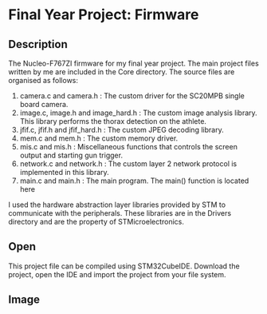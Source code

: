 # Final Year Project: Firmware

## Description
The Nucleo-F767ZI firmware for my final year project. The main project files written by me are included in the Core directory. The source files are organised as follows:

1. camera.c and camera.h : The custom driver for the SC20MPB single board camera.
2. image.c, image.h and image_hard.h : The custom image analysis library. This library performs the thorax detection on the athlete.
3. jfif.c, jfif.h and jfif_hard.h : The custom JPEG decoding library.
4. mem.c and mem.h : The custom memory driver.
5. mis.c and mis.h : Miscellaneous functions that controls the screen output and starting gun trigger.
6. network.c and network.h : The custom layer 2 network protocol is implemented in this library.
7. main.c and main.h : The main program. The main() function is located here

I used the hardware abstraction layer libraries provided by STM to communicate with the peripherals. These libraries are in the Drivers directory and are the property of STMicroelectronics.

## Open
This project file can be compiled using STM32CubeIDE. Download the project, open the IDE and import the project from your file system. 

## Image
